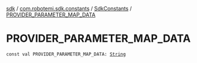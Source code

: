 [sdk](../../index.md) / [com.robotemi.sdk.constants](../index.md) / [SdkConstants](index.md) / [PROVIDER_PARAMETER_MAP_DATA](./-p-r-o-v-i-d-e-r_-p-a-r-a-m-e-t-e-r_-m-a-p_-d-a-t-a.md)

# PROVIDER_PARAMETER_MAP_DATA

`const val PROVIDER_PARAMETER_MAP_DATA: `[`String`](https://kotlinlang.org/api/latest/jvm/stdlib/kotlin/-string/index.html)